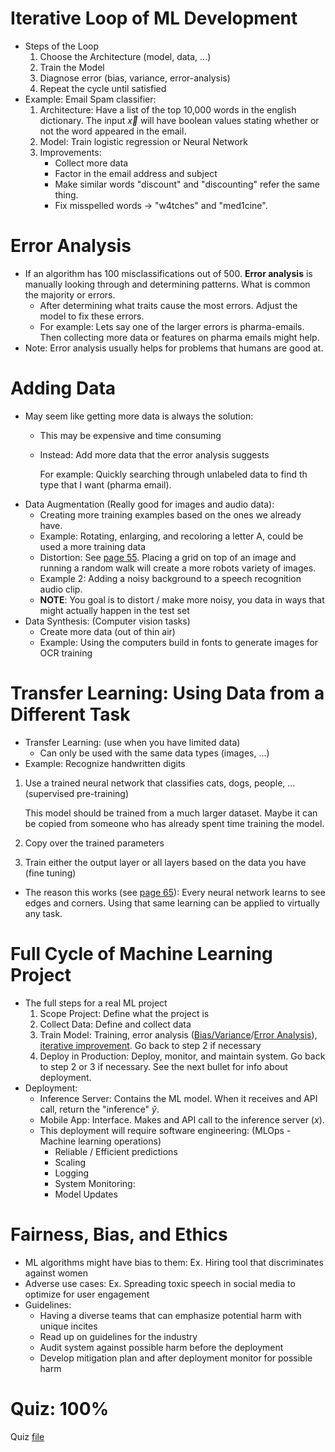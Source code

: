 # Iterative Loop of ML Development
* Steps of the Loop
    1. Choose the Architecture (model, data, ...)
    2. Train the Model
    3. Diagnose error (bias, variance, error-analysis)
    4. Repeat the cycle until satisfied
* Example: Email Spam classifier:
    1. Architecture: Have a list of the top 10,000 words in the english dictionary. The input $\vec{x}$ will have boolean values stating whether or not the word appeared in the email.
    2. Model: Train logistic regression or Neural Network
    3. Improvements:
        * Collect more data
        * Factor in the email address and subject
        * Make similar words "discount" and "discounting" refer the same thing.
        * Fix misspelled words -> "w4tches" and "med1cine".

# Error Analysis
* If an algorithm has 100 misclassifications out of 500. **Error analysis** is manually looking through and determining patterns. What is common the majority or errors.
    * After determining what traits cause the most errors. Adjust the model to fix these errors.
    * For example: Lets say one of the larger errors is pharma-emails. Then collecting more data or features on pharma emails might help.
* Note: Error analysis usually helps for problems that humans are good at.

# Adding Data
* May seem like getting more data is always the solution:
    * This may be expensive and time consuming
    * Instead: Add more data that the error analysis suggests

        For example: Quickly searching through unlabeled data to find th type that I want (pharma email).
* Data Augmentation (Really good for images and audio data):
    * Creating more training examples based on the ones we already have.
    * Example: Rotating, enlarging, and recoloring a letter A, could be used a more training data
    * Distortion: See [page 55](Lecture.pdf). Placing a grid on top of an image and running a random walk will create a more robots variety of images.
    * Example 2: Adding a noisy background to a speech recognition audio clip.
    * **NOTE**: You goal is to distort / make more noisy, you data in ways that might actually happen in the test set
* Data Synthesis: (Computer vision tasks)
    * Create more data (out of thin air)
    * Example: Using the computers build in fonts to generate images for OCR training

# Transfer Learning: Using Data from a Different Task
* Transfer Learning: (use when you have limited data)
    * Can only be used with the same data types (images, ...)
* Example: Recognize handwritten digits
1. Use a trained neural network that classifies cats, dogs, people, ... (supervised pre-training)

    This model should be trained from a much larger dataset. Maybe it can be copied from someone who has already spent time training the model.
2. Copy over the trained parameters
3. Train either the output layer or all layers based on the data you have (fine tuning)
* The reason this works (see [page 65](Lecture.pdf)): Every neural network learns to see edges and corners. Using that same learning can be applied to virtually any task.

# Full Cycle of Machine Learning Project
* The full steps for a real ML project
    1. Scope Project: Define what the project is
    2. Collect Data: Define and collect data
    3. Train Model: Training, error analysis ([Bias/Variance](2-BiasAndVariance.md)/[Error Analysis](#error-analysis)), [iterative improvement](#iterative-loop-of-ml-development). Go back to step 2 if necessary
    4. Deploy in Production: Deploy, monitor, and maintain system. Go back to step 2 or 3 if necessary. See the next bullet for info about deployment.
* Deployment:
    * Inference Server: Contains the ML model. When it receives and API call, return the "inference" $\hat{y}$.
    * Mobile App: Interface. Makes and API call to the inference server ($x$).
    * This deployment will require software engineering: (MLOps - Machine learning operations)
        * Reliable / Efficient predictions
        * Scaling
        * Logging
        * System Monitoring:
        * Model Updates

# Fairness, Bias, and Ethics
* ML algorithms might have bias to them: Ex. Hiring tool that discriminates against women
* Adverse use cases: Ex. Spreading toxic speech in social media to optimize for user engagement
* Guidelines:
    * Having a diverse teams that can emphasize potential harm with unique incites
    * Read up on guidelines for the industry
    * Audit system against possible harm before the deployment
    * Develop mitigation plan and after deployment monitor for possible harm

# Quiz: 100%
Quiz [file](Quizzes.md#machine-learning-development-process)